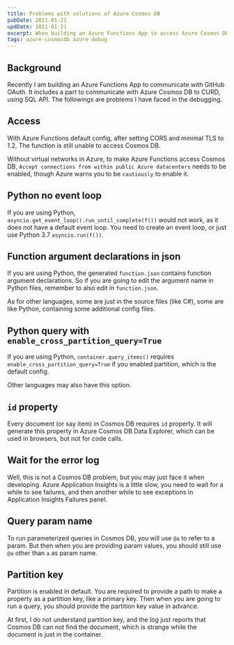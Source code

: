```yaml
---
title: Problems with solutions of Azure Cosmos DB
pubDate: 2021-01-21
updDate: 2021-01-21
excerpt: When building an Azure Functions App to access Azure Cosmos DB.
tags: azure-cosmosdb azure debug
---
```


## Background

Recently I am building an Azure Functions App to communicate with GitHub OAuth.
It includes a part to communicate with Azure Cosmos DB to CURD, using SQL API.
The followings are problems I have faced in the debugging.

## Access

With Azure Functions default config, after setting CORS and minimal TLS to 1.2,
The function is still unable to access Cosmos DB.

Without virtual networks in Azure, to make Azure Functions access Cosmos DB,
`Accept connections from within public Azure datacenters` needs to be enabled,
though Azure warns you to be `cautiously` to enable it.

## Python no event loop

If you are using Python, `asyncio.get_event_loop().run_until_complete(f())` would not work,
as it does not have a default event loop.
You need to create an event loop, or just use Python 3.7 `asyncio.run(f())`.

## Function argument declarations in json

If you are using Python, the generated `function.json` contains function argument declarations.
So if you are going to edit the argument name in Python files, remember to also edit in `function.json`.

As for other languages, some are just in the source files (like C#),
some are like Python, containing some additional config files.

## Python query with `enable_cross_partition_query=True`

If you are using Python, `container.query_items()` requires `enable_cross_partition_query=True`
if you enabled partition, which is the default config.

Other languages may also have this option.

## `id` property

Every document (or say item) in Cosmos DB requires `id` property.
It will generate this property in Azure Cosmos DB Data Explorer, which can be used in browsers,
but not for code calls.

## Wait for the error log

Well, this is not a Cosmos DB problem, but you may just face it when developing.
Azure Application Insights is a little slow, you need to wait for a while to see failures,
and then another while to see exceptions in Application Insights Failures panel.

## Query param name

To run parameterized queries in Cosmos DB, you will use `@a` to refer to a param.
But then when you are providing param values, you should still use `@a` other than `a` as param name.

## Partition key

Partition is enabled in default.
You are required to provide a path to make a property as a partition key, like a primary key.
Then when you are going to run a query, you should provide the partition key value in advance.

At first, I do not understand partition key, and the log just reports that Cosmos DB can not find the document,
which is strange while the document is just in the container.
